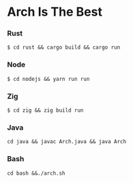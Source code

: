 # Arch Is The Best

### Rust
`$ cd rust && cargo build && cargo run`

### Node
`$ cd nodejs && yarn run run`

### Zig
`$ cd zig && zig build run`

### Java
`cd java && javac Arch.java && java Arch`

### Bash
`cd bash &&./arch.sh`
